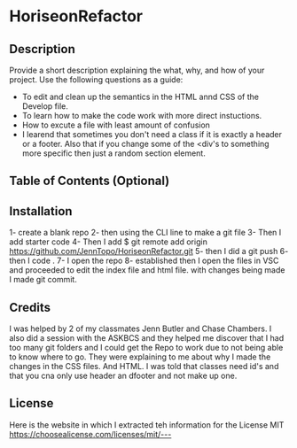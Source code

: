 # HoriseonRefactor
## Description

Provide a short description explaining the what, why, and how of your project. Use the following questions as a guide:

- To edit and clean up the semantics in the HTML annd CSS of the Develop file.
- To learn how to make the code work with more direct instuctions.
- How to excute a file with least amount of confusion
- I learend that sometimes you don't need a class if it is exactly a header or a footer.  Also that if you change some of the <div's to something more specific then just a random section element. 

## Table of Contents (Optional)

## Installation

1- create a blank repo
2- then using the CLI line to make a git file
3- Then I add starter code 
4- Then I add $ git remote add origin https://github.com/JennTopo/HoriseonRefactor.git 
5- then I did a git push 
6- then I code .
7- I open the repo
8- established then I open the files in VSC and proceeded to edit the index file and html file.
with changes being made I made git commit.

## Credits

I was helped by 2 of my classmates
Jenn Butler and Chase Chambers.
I also did a session with the ASKBCS and they helped me discover that I had too many git folders and I could get the Repo to work due to not being able to know where to go. 
They were explaining to me about why I made the changes in the CSS files. And HTML.
I was told that classes need id's and that you cna only use header an dfooter and not make up one. 

## License

Here is the website in which I extracted teh information for the License MIT
https://choosealicense.com/licenses/mit/---
